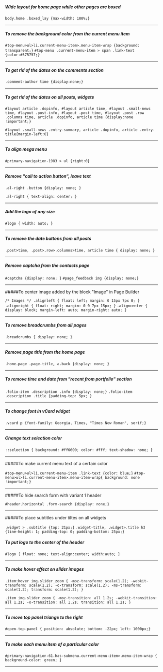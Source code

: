 ##### Wide layout for home page while other pages are boxed

`body.home .boxed_lay {max-width: 100%;}`

-----------------------------------------------------

##### To remove the background color from the current menu item

`#top-menu>ul>li.current-menu-item>.menu-item-wrap {background: transparent;}`
`#top-menu .current-menu-item > span .link-text {color:#575757;}`

----------------------------------------------

##### To get rid of the dates on the comments section

`.comment-author time {display:none;}`

------------------------------------

##### To get rid of the dates on all posts, widgets

`#layout article .dopinfo, #layout article time, #layout .small-news time, #layout .post-info, #layout .post time, #layout .post .row .columns time, article .dopinfo, article time {display:none !important;}`

`#layout .small-news .entry-summary, article .dopinfo, article .entry-title{margin-left:0}`

--------------------------------------------

##### To align mega menu

`#primary-navigation-1983 > ul {right:0}`

-----------------------------------------------------------

##### Remove "call to action button", leave text

`.al-right .button {display: none; }`

`.al-right { text-align: center; }`

-----------------------------------------------

##### Add the logo of any size

`#logo { width: auto; } `

--------------------------------------------

##### To remove the date buttons from all posts

`.post>time, .post>.row>.columns>time, article time {
display: none;
}`

--------------------------------------

##### Remove captcha from the contacts page

`#captcha {display: none; }`
`#page_feedback img {display: none;}`

-----------------------------------------------

#####To center image added by the block "Image" in Page Builder

`/* Images */
.alignleft {
    float: left;
    margin: 0 15px 7px 0;
}`
`.alignright {
    float: right;
    margin: 0 0 7px 15px;
}`
`.aligncenter {
    display: block;
    margin-left: auto;
    margin-right: auto;
} `

---------------------------------------------

##### To remove breadcrumbs from all pages

`.breadcrumbs {
display: none;
}`

-----------------------------------------

##### Remove page title from the home page

`.home.page .page-title, a.back {display: none; }`

---------------------------------------------

##### To remove time and date from "recent from portfolio" section

`.folio-item .description .info {display: none;}` 
`.folio-item .description .title {padding-top: 5px; }`

-----------------------------------------------------

##### To change font in vCard widget

`.vcard p {font-family: Georgia, Times, "Times New Roman", serif;}`

-----------------------------------------

##### Change text selection color

`::selection { background: #ff6600; color: #fff; text-shadow: none; }`

---------------------------------------

#####To make current menu text of a certain color

`#top-menu>ul>li.current-menu-item .link-text {color: blue;}`
`#top-menu>ul>li.current-menu-item>.menu-item-wrap{
background: none !important;}`

-------------------------------------------------

#####To hide search form with variant 1 header

`#header.horizontal .form-search {display: none;}`

----------------------------------------------------

#####To place subtitles under tiltes on all widgets

`.widget > .subtitle {top: 21px;}`
`.widget-title, .widget>.title h3 {line-height: 1; padding-top: 0; padding-bottom: 25px;}`

##### To put logo to the center of the header

`#logo {
float: none;
text-align:center;
width:auto;
}`

---------------------------------------

##### To make hover effect on slider images

`.item:hover img.slider_zoom {
-moz-transform: scale(1.2);
-webkit-transform: scale(1.2);
-o-transform: scale(1.2);
-ms-transform: scale(1.2);
transform: scale(1.2);
}`

`.item img.slider_zoom {
-moz-transition: all 1.2s;
-webkit-transition: all 1.2s;
-o-transition: all 1.2s;
transition: all 1.2s;
}`

-------------------------------------------------------

##### To move top panel triange to the right

`#open-top-panel {
position: absolute;
bottom: -22px;
left: 1000px;}`

--------------------------------------------------------

##### To make each menu item of a particular color

`#primary-navigation-61.has-submenu.current-menu-item>.menu-item-wrap {
background-color: green;
}`

--------------------------------------------------
